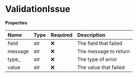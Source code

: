 # ValidationIssue

**Properties**

| Name    | Type | Required | Description           |
| :------ | :--- | :------- | :-------------------- |
| field   | str  | ❌       | The field that failed |
| message | str  | ❌       | The message to return |
| type\_  | str  | ❌       | The type of error     |
| value   | str  | ❌       | The value that failed |

<!-- This file was generated by liblab | https://liblab.com/ -->

